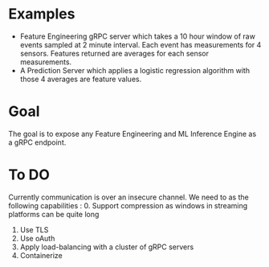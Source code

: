 # Examples

- Feature Engineering gRPC server which takes a 10 hour window of raw events sampled at 2 minute interval. Each event has measurements for 4 sensors. Features returned are averages for each sensor measurements.
- A Prediction Server which applies a logistic regression algorithm with those 4 averages are feature values. 


# Goal

The goal is to expose any Feature Engineering and ML Inference Engine as a gRPC endpoint.

# To DO

Currently communication is over an insecure channel. We need to as the following capabilities :
0. Support compression as windows in streaming platforms can be quite long
1. Use TLS
2. Use oAuth
3. Apply load-balancing with a cluster of gRPC servers
4. Containerize







